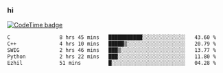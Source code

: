 ### hi  


<!--
**passer12/passer12** is a ✨ _special_ ✨ repository because its `README.md` (this file) appears on your GitHub profile.

Here are some ideas to get you started:

- 🔭 I’m currently working on ...
- 🌱 I’m currently learning ...
- 👯 I’m looking to collaborate on ...
- 🤔 I’m looking for help with ...
- 💬 Ask me about ...
- 📫 How to reach me: ...
- 😄 Pronouns: ...
- ⚡ Fun fact: ...
-->
<!--[![Top Langs](https://github-readme-stats.vercel.app/api/top-langs/?username=passer12&show_icons=true&theme=radical&count_private=true)](https://github.com/anuraghazra/github-readme-stats)-->
<!--[![Anurag's GitHub stats](https://github-readme-stats.vercel.app/api?username=passer12&show_icons=true&theme=radical&count_private=true)](https://github.com/anuraghazra/github-readme-stats)-->


[![CodeTime badge](https://img.shields.io/endpoint?style=social&url=https%3A%2F%2Fapi.codetime.dev%2Fshield%3Fid%3D20950%26project%3D%26in%3D0)](https://codetime.dev)

<!--START_SECTION:waka-->

```txt
C                8 hrs 45 mins   ███████████░░░░░░░░░░░░░░   43.60 %
C++              4 hrs 10 mins   █████▒░░░░░░░░░░░░░░░░░░░   20.79 %
SWIG             2 hrs 46 mins   ███▒░░░░░░░░░░░░░░░░░░░░░   13.77 %
Python           2 hrs 22 mins   ███░░░░░░░░░░░░░░░░░░░░░░   11.80 %
Ezhil            51 mins         █░░░░░░░░░░░░░░░░░░░░░░░░   04.28 %
```

<!--END_SECTION:waka-->

